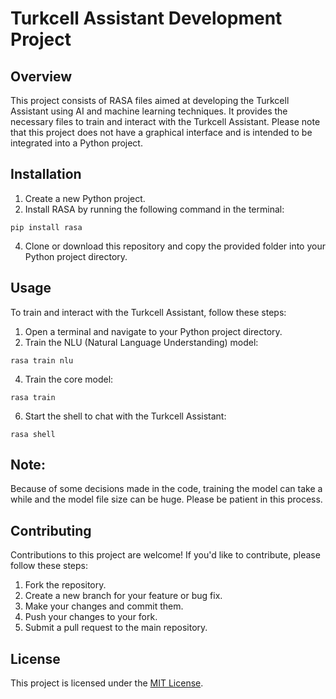 # Turkcell Assistant Development Project

## Overview
This project consists of RASA files aimed at developing the Turkcell Assistant using AI and machine learning techniques. It provides the necessary files to train and interact with the Turkcell Assistant. Please note that this project does not have a graphical interface and is intended to be integrated into a Python project.

## Installation
1. Create a new Python project.
2. Install RASA by running the following command in the terminal:
```
pip install rasa
```
4. Clone or download this repository and copy the provided folder into your Python project directory.

## Usage
To train and interact with the Turkcell Assistant, follow these steps:
1. Open a terminal and navigate to your Python project directory.
2. Train the NLU (Natural Language Understanding) model:
```
rasa train nlu
```
4. Train the core model:
```
rasa train
```
6. Start the shell to chat with the Turkcell Assistant:
```
rasa shell
```
## Note:
Because of some decisions made in the code, training the model can take a while and the model file size can be huge. Please be patient in this process.


## Contributing
Contributions to this project are welcome! If you'd like to contribute, please follow these steps:
1. Fork the repository.
2. Create a new branch for your feature or bug fix.
3. Make your changes and commit them.
4. Push your changes to your fork.
5. Submit a pull request to the main repository.

## License
This project is licensed under the [MIT License](LICENSE).
